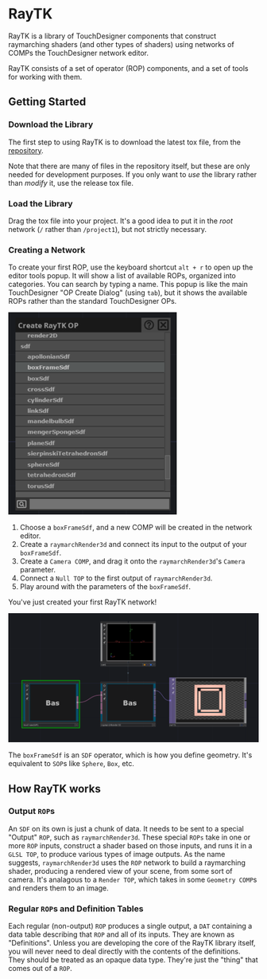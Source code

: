 # RayTK

RayTK is a library of TouchDesigner components that construct raymarching shaders (and other types of shaders) using networks of COMPs the TouchDesigner network editor.

RayTK consists of a set of operator (ROP) components, and a set of tools for working with them.

## Getting Started

### Download the Library

The first step to using RayTK is to download the latest tox file, from the [repository](https://github.com/t3kt/raytk/releases).

Note that there are many of files in the repository itself, but these are only needed for development purposes. If you only want to *use* the library rather than *modify* it, use the release tox file.

### Load the Library

Drag the tox file into your project. It's a good idea to put it in the *root* network (`/` rather than `/project1`), but not strictly necessary.

### Creating a Network

To create your first ROP, use the keyboard shortcut `alt + r` to open up the editor tools popup. It will show a list of available ROPs, organized into categories. You can search by typing a name. This popup is like the main TouchDesigner "OP Create Dialog" (using `tab`), but it shows the available ROPs rather than the standard TouchDesigner OPs.

![Create OP Menu](docs/img/intro-createOpMenu.png)

1. Choose a `boxFrameSdf`, and a new COMP will be created in the network editor.
1. Create a `raymarchRender3d` and connect its input to the output of your `boxFrameSdf`.
1. Create a `Camera COMP`, and drag it onto the `raymarchRender3d`'s `Camera` parameter.
1. Connect a `Null TOP` to the first output of `raymarchRender3d`.
1. Play around with the parameters of the `boxFrameSdf`.

You've just created your first RayTK network!

![Basic RayTK Network](docs/img/intro-basicNetwork.png)

The `boxFrameSdf` is an `SDF` operator, which is how you define geometry. It's equivalent to `SOP`s like `Sphere`, `Box`, etc.

## How RayTK works

### Output `ROP`s

An `SDF` on its own is just a chunk of data. It needs to be sent to a special "Output" `ROP`, such as `raymarchRender3d`. These special `ROPs` take in one or more `ROP` inputs, construct a shader based on those inputs, and runs it in a `GLSL TOP`, to produce various types of image outputs. As the name suggests, `raymarchRender3d` uses the `ROP` network to build a raymarching shader, producing a rendered view of your scene, from some sort of camera. It's analagous to a `Render TOP`, which takes in some `Geometry COMP`s and renders them to an image.

### Regular `ROP`s and Definition Tables

Each regular (non-output) `ROP` produces a single output, a `DAT` containing a data table describing that `ROP` and all of its inputs. They are known as "Definitions". Unless you are developing the core of the RayTK library itself, you will never need to deal directly with the contents of the definitions. They should be treated as an opaque data type. They're just the "thing" that comes out of a `ROP`.


